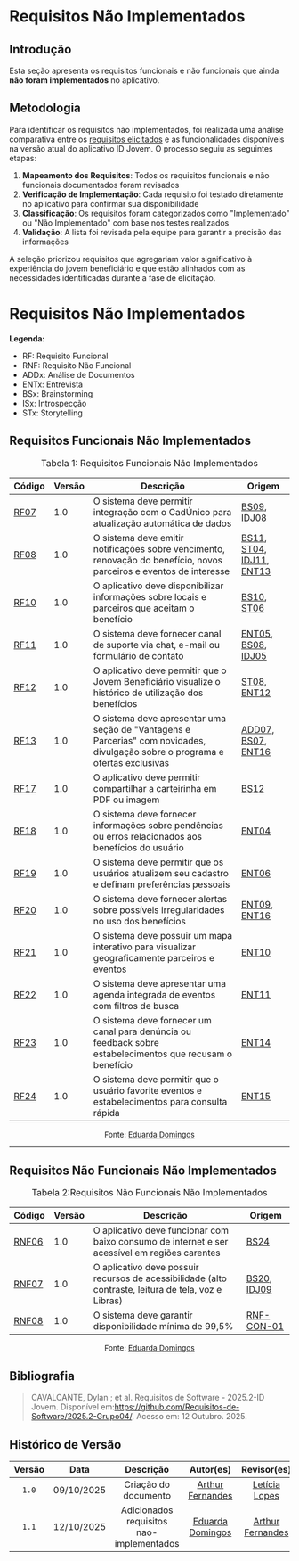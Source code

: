 # Requisitos Não Implementados

## Introdução

Esta seção apresenta os requisitos funcionais e não funcionais que ainda **não foram implementados** no aplicativo.

## Metodologia

Para identificar os requisitos não implementados, foi realizada uma análise comparativa entre os [requisitos elicitados]((https://requisitos-de-software.github.io/2025.2-Grupo04/Entregas/Entregas_02/Elicitacao/Requisitos_Elicitados/#rf01)) e as funcionalidades disponíveis na versão atual do aplicativo ID Jovem. O processo seguiu as seguintes etapas:

1. **Mapeamento dos Requisitos**: Todos os requisitos funcionais e não funcionais documentados foram revisados
2. **Verificação de Implementação**: Cada requisito foi testado diretamente no aplicativo para confirmar sua disponibilidade
3. **Classificação**: Os requisitos foram categorizados como "Implementado" ou "Não Implementado" com base nos testes realizados
4. **Validação**: A lista foi revisada pela equipe para garantir a precisão das informações

A seleção priorizou requisitos que agregariam valor significativo à experiência do jovem beneficiário e que estão alinhados com as necessidades identificadas durante a fase de elicitação.

# Requisitos Não Implementados

**Legenda:**

- RF: Requisito Funcional  
- RNF: Requisito Não Funcional  
- ADDx: Análise de Documentos  
- ENTx: Entrevista  
- BSx: Brainstorming  
- ISx: Introspecção  
- STx: Storytelling  


## Requisitos Funcionais Não Implementados

<font size="3"><p style="text-align: center">Tabela 1: Requisitos Funcionais Não Implementados</p></font>


| Código | Versão | Descrição | Origem |
|--------|--------|-----------|---------|
| [RF07](https://requisitos-de-software.github.io/2025.2-Grupo04/Entregas/Entregas_02/Elicitacao/Requisitos_Elicitados/#rf07) | 1.0 | O sistema deve permitir integração com o CadÚnico para atualização automática de dados | [BS09](https://requisitos-de-software.github.io/2025.2-Grupo04/Entregas/Entregas_02/Elicitacao/Brainstorming), [IDJ08](https://requisitos-de-software.github.io/2025.2-Grupo04/Entregas/Entregas_02/Elicitacao/Brainstorming) |
| [RF08](https://requisitos-de-software.github.io/2025.2-Grupo04/Entregas/Entregas_02/Elicitacao/Requisitos_Elicitados/#rf08) | 1.0 | O sistema deve emitir notificações sobre vencimento, renovação do benefício, novos parceiros e eventos de interesse | [BS11](https://requisitos-de-software.github.io/2025.2-Grupo04/Entregas/Entregas_02/Elicitacao/Brainstorming), [ST04](https://requisitos-de-software.github.io/2025.2-Grupo04/Entregas/Entregas_02/Elicitacao/Storytelling), [IDJ11](../../Elicitacao/Analise_de_Documentos/), [ENT13](https://requisitos-de-software.github.io/2025.2-Grupo04/Entregas/Entregas_02/Elicitacao/Entrevista) |
| [RF10](https://requisitos-de-software.github.io/2025.2-Grupo04/Entregas/Entregas_02/Elicitacao/Requisitos_Elicitados/#rf10) | 1.0 | O aplicativo deve disponibilizar informações sobre locais e parceiros que aceitam o benefício | [BS10](https://requisitos-de-software.github.io/2025.2-Grupo04/Entregas/Entregas_02/Elicitacao/Brainstorming), [ST06](https://requisitos-de-software.github.io/2025.2-Grupo04/Entregas/Entregas_02/Elicitacao/Storytelling) |
| [RF11](https://requisitos-de-software.github.io/2025.2-Grupo04/Entregas/Entregas_02/Elicitacao/Requisitos_Elicitados/#rf11) | 1.0 | O sistema deve fornecer canal de suporte via chat, e-mail ou formulário de contato | [ENT05](../../Elicitacao/Entrevista), [BS08](https://requisitos-de-software.github.io/2025.2-Grupo04/Entregas/Entregas_02/Elicitacao/Brainstorming), [IDJ05](../../Elicitacao/Analise_de_Documentos/) |
| [RF12](https://requisitos-de-software.github.io/2025.2-Grupo04/Entregas/Entregas_02/Elicitacao/Requisitos_Elicitados/#rf12) | 1.0 | O aplicativo deve permitir que o Jovem Beneficiário visualize o histórico de utilização dos benefícios | [ST08](../../Elicitacao/Storytelling/), [ENT12](../../Elicitacao/Entrevista) |
| [RF13](https://requisitos-de-software.github.io/2025.2-Grupo04/Entregas/Entregas_02/Elicitacao/Requisitos_Elicitados/#rf13) | 1.0 | O sistema deve apresentar uma seção de "Vantagens e Parcerias" com novidades, divulgação sobre o programa e ofertas exclusivas | [ADD07](../../Elicitacao/Analise_de_Documentos/), [BS07](https://requisitos-de-software.github.io/2025.2-Grupo04/Entregas/Entregas_02/Elicitacao/Brainstorming), [ENT16](../../Elicitacao/Entrevista) |
| [RF17](https://requisitos-de-software.github.io/2025.2-Grupo04/Entregas/Entregas_02/Elicitacao/Requisitos_Elicitados/#rf17) | 1.0 | O aplicativo deve permitir compartilhar a carteirinha em PDF ou imagem | [BS12](https://requisitos-de-software.github.io/2025.2-Grupo04/Entregas/Entregas_02/Elicitacao/Brainstorming) |
| [RF18](https://requisitos-de-software.github.io/2025.2-Grupo04/Entregas/Entregas_02/Elicitacao/Requisitos_Elicitados/#rf18)| 1.0 | O sistema deve fornecer informações sobre pendências ou erros relacionados aos benefícios do usuário | [ENT04](https://requisitos-de-software.github.io/2025.2-Grupo04/Entregas/Entregas_02/Elicitacao/Entrevista) |
| [RF19](https://requisitos-de-software.github.io/2025.2-Grupo04/Entregas/Entregas_02/Elicitacao/Requisitos_Elicitados/#rf19) | 1.0 | O sistema deve permitir que os usuários atualizem seu cadastro e definam preferências pessoais | [ENT06](https://requisitos-de-software.github.io/2025.2-Grupo04/Entregas/Entregas_02/Elicitacao/Entrevista) |
| [RF20](https://requisitos-de-software.github.io/2025.2-Grupo04/Entregas/Entregas_02/Elicitacao/Requisitos_Elicitados/#rf20) | 1.0 | O sistema deve fornecer alertas sobre possíveis irregularidades no uso dos benefícios | [ENT09](https://requisitos-de-software.github.io/2025.2-Grupo04/Entregas/Entregas_02/Elicitacao/Entrevista), [ENT16](https://requisitos-de-software.github.io/2025.2-Grupo04/Entregas/Entregas_02/Elicitacao/Entrevista) |
| [RF21](https://requisitos-de-software.github.io/2025.2-Grupo04/Entregas/Entregas_02/Elicitacao/Requisitos_Elicitados/#rf21) | 1.0 | O sistema deve possuir um mapa interativo para visualizar geograficamente parceiros e eventos | [ENT10](https://requisitos-de-software.github.io/2025.2-Grupo04/Entregas/Entregas_02/Elicitacao/Entrevista) |
| [RF22](https://requisitos-de-software.github.io/2025.2-Grupo04/Entregas/Entregas_02/Elicitacao/Requisitos_Elicitados/#rf22) | 1.0 | O sistema deve apresentar uma agenda integrada de eventos com filtros de busca | [ENT11](https://requisitos-de-software.github.io/2025.2-Grupo04/Entregas/Entregas_02/Elicitacao/Entrevista) |
| [RF23](https://requisitos-de-software.github.io/2025.2-Grupo04/Entregas/Entregas_02/Elicitacao/Requisitos_Elicitados/#rf23) | 1.0 | O sistema deve fornecer um canal para denúncia ou feedback sobre estabelecimentos que recusam o benefício | [ENT14](https://requisitos-de-software.github.io/2025.2-Grupo04/Entregas/Entregas_02/Elicitacao/Entrevista) |
| [RF24](https://requisitos-de-software.github.io/2025.2-Grupo04/Entregas/Entregas_02/Elicitacao/Requisitos_Elicitados/#rf24) | 1.0 | O sistema deve permitir que o usuário favorite eventos e estabelecimentos para consulta rápida | [ENT15](https://requisitos-de-software.github.io/2025.2-Grupo04/Entregas/Entregas_02/Elicitacao/Entrevista) |

<p style="text-align: center; font-size: 10pt;">Fonte: <a href="https://github.com/eduardar0">Eduarda Domingos</a></p>

---

## Requisitos Não Funcionais Não Implementados
<font size="3"><p style="text-align: center">Tabela 2:Requisitos Não Funcionais Não Implementados</p></font>

| Código | Versão | Descrição | Origem |
|--------|--------|-----------|---------|
| [RNF06](https://requisitos-de-software.github.io/2025.2-Grupo04/Entregas/Entregas_02/Elicitacao/Requisitos_Elicitados/#rf06)  | 1.0 | O aplicativo deve funcionar com baixo consumo de internet e ser acessível em regiões carentes | [BS24](https://requisitos-de-software.github.io/2025.2-Grupo04/Entregas/Entregas_02/Elicitacao/Brainstorming) |
| [RNF07](https://requisitos-de-software.github.io/2025.2-Grupo04/Entregas/Entregas_02/Elicitacao/Requisitos_Elicitados/#rf07)  | 1.0 | O aplicativo deve possuir recursos de acessibilidade (alto contraste, leitura de tela, voz e Libras) | [BS20](https://requisitos-de-software.github.io/2025.2-Grupo04/Entregas/Entregas_02/Elicitacao/Brainstorming), [IDJ09](../../Elicitacao/Analise_de_Documentos/) |
| [RNF08](https://requisitos-de-software.github.io/2025.2-Grupo04/Entregas/Entregas_02/Elicitacao/Requisitos_Elicitados/#rf08)  | 1.0 | O sistema deve garantir disponibilidade mínima de 99,5% | [RNF-CON-01](../../Elicitacao/Requisitos_Elicitados/) |

<p style="text-align: center; font-size: 10pt;">Fonte: <a href="https://github.com/eduardar0">Eduarda Domingos</a></p>


## Bibliografia

>  CAVALCANTE, Dylan ; et al. Requisitos de Software - 2025.2-ID Jovem. Disponível em:https://github.com/Requisitos-de-Software/2025.2-Grupo04/. Acesso em: 12 Outubro. 2025.


## Histórico de Versão
| Versão | Data | Descrição | Autor(es) | Revisor(es) |
| :----: | :--------: | :------------------: | :----------------------------------------------------------------------------------------: | :-------------------------------------------: |
| `1.0` | 09/10/2025 | Criação do documento | [Arthur Fernandes](https://github.com/arthurfernandesj) | [Letícia Lopes ](https://github.com/leticialopes20) |
| `1.1` | 12/10/2025 | Adicionados requisitos nao-implementados | [Eduarda Domingos](https://github.com/eduardar0) | [Arthur Fernandes](https://github.com/arthurfernandesj) |